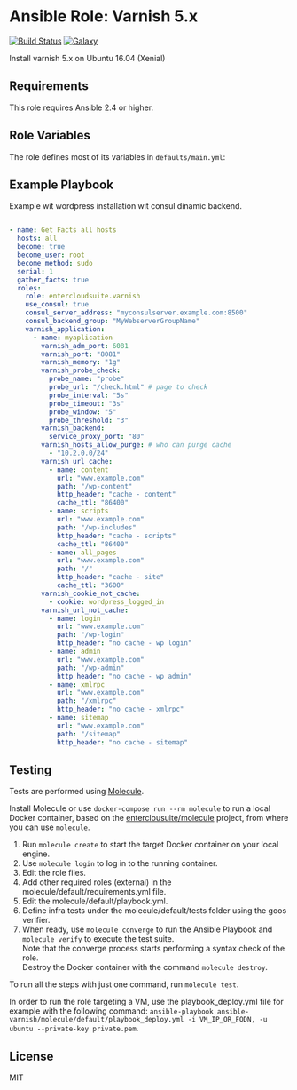 Ansible Role: Varnish 5.x
======================================

[![Build Status](https://travis-ci.org/davepanarese/ansible-varnish.svg?branch=master)](https://travis-ci.org/davepanarese/ansible-varnish)
[![Galaxy](https://img.shields.io/badge/galaxy-davepanarese.varnish-blue.svg?style=flat-square)](https://galaxy.ansible.com/davepanarese/varnish)  

Install varnish 5.x on Ubuntu 16.04 (Xenial)

## Requirements

This role requires Ansible 2.4 or higher.

## Role Variables

The role defines most of its variables in `defaults/main.yml`:

## Example Playbook

Example wit wordpress installation wit consul dinamic backend.

```yaml

- name: Get Facts all hosts
  hosts: all
  become: true
  become_user: root
  become_method: sudo 
  serial: 1
  gather_facts: true
  roles:
    role: entercloudsuite.varnish
    use_consul: true
    consul_server_address: "myconsulserver.example.com:8500"
    consul_backend_group: "MyWebserverGroupName"
    varnish_application:
      - name: myaplication
        varnish_adm_port: 6081
        varnish_port: "8081"
        varnish_memory: "1g" 
        varnish_probe_check:
          probe_name: "probe"
          probe_url: "/check.html" # page to check
          probe_interval: "5s"
          probe_timeout: "3s"
          probe_window: "5"
          probe_threshold: "3"
        varnish_backend:
          service_proxy_port: "80"
        varnish_hosts_allow_purge: # who can purge cache
          - "10.2.0.0/24"
        varnish_url_cache:
          - name: content
            url: "www.example.com"
            path: "/wp-content"
            http_header: "cache - content"
            cache_ttl: "86400"
          - name: scripts
            url: "www.example.com"
            path: "/wp-includes"
            http_header: "cache - scripts"
            cache_ttl: "86400"
          - name: all_pages
            url: "www.example.com"
            path: "/"
            http_header: "cache - site"
            cache_ttl: "3600"
        varnish_cookie_not_cache:
          - cookie: wordpress_logged_in
        varnish_url_not_cache:
          - name: login
            url: "www.example.com"
            path: "/wp-login"
            http_header: "no cache - wp login"
          - name: admin
            url: "www.example.com"
            path: "/wp-admin"
            http_header: "no cache - wp admin"
          - name: xmlrpc
            url: "www.example.com"
            path: "/xmlrpc"
            http_header: "no cache - xmlrpc"
          - name: sitemap
            url: "www.example.com"
            path: "/sitemap"
            http_header: "no cache - sitemap"

```
## Testing

Tests are performed using [Molecule](http://molecule.readthedocs.org/en/latest/).

Install Molecule or use `docker-compose run --rm molecule` to run a local Docker container, based on the [enterclousuite/molecule](https://hub.docker.com/r/fminzoni/molecule/) project, from where you can use `molecule`.

1. Run `molecule create` to start the target Docker container on your local engine.  
2. Use `molecule login` to log in to the running container.  
3. Edit the role files.  
4. Add other required roles (external) in the molecule/default/requirements.yml file.  
5. Edit the molecule/default/playbook.yml.  
6. Define infra tests under the molecule/default/tests folder using the goos verifier.  
7. When ready, use `molecule converge` to run the Ansible Playbook and `molecule verify` to execute the test suite.  
Note that the converge process starts performing a syntax check of the role.  
Destroy the Docker container with the command `molecule destroy`.   

To run all the steps with just one command, run `molecule test`. 

In order to run the role targeting a VM, use the playbook_deploy.yml file for example with the following command: `ansible-playbook ansible-varnish/molecule/default/playbook_deploy.yml -i VM_IP_OR_FQDN, -u ubuntu --private-key private.pem`.  

## License

MIT
